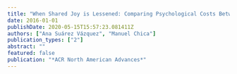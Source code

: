 ```yaml
---
title: "When Shared Joy is Lessened: Comparing Psychological Costs Between Online and Offline Positive Word of Mouth"
date: 2016-01-01
publishDate: 2020-05-15T15:57:23.081411Z
authors: ["Ana Suárez Vázquez", "Manuel Chica"]
publication_types: ["2"]
abstract: ""
featured: false
publication: "*ACR North American Advances*"
---
```


